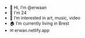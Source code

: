 - 👋 Hi, I’m @erwaan
- 🎂 I'm 24
- 👀 I’m interested in art, music, video
- 🏠 I’m currently living in Brest
- ✉ erwan.netlify.app
<!---
erwaan/erwaan is a ✨ special ✨ repository because its `README.md` (this file) appears on your GitHub profile.
You can click the Preview link to take a look at your changes.
--->
